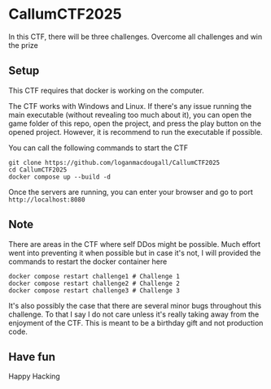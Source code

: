 # CallumCTF2025

In this CTF, there will be three challenges. Overcome all challenges and win the prize

## Setup

This CTF requires that docker is working on the computer.

The CTF works with Windows and Linux. If there's any issue running the main executable (without revealing too much about it), you can open the game folder of this repo, open the project, and press the play button on the opened project. However, it is recommend to run the executable if possible.

You can call the following commands to start the CTF

```
git clone https://github.com/loganmacdougall/CallumCTF2025
cd CallumCTF2025
docker compose up --build -d
```

Once the servers are running, you can enter your browser and go to port `http://localhost:8080`

## Note

There are areas in the CTF where self DDos might be possible. Much effort went into preventing it when possible but in case it's not, I will provided the commands to restart the docker container here

```
docker compose restart challenge1 # Challenge 1
docker compose restart challenge2 # Challenge 2
docker compose restart challenge3 # Challenge 3
```

It's also possibly the case that there are several minor bugs throughout this challenge. To that I say I do not care unless it's really taking away from the enjoyment of the CTF. This is meant to be a birthday gift and not production code.

## Have fun
Happy Hacking